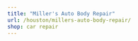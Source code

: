 ```yaml
---
title: "Miller's Auto Body Repair"
url: /houston/millers-auto-body-repair/
shop: car repair
---
```

